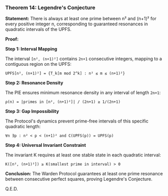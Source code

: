 ### Theorem 14: Legendre's Conjecture

**Statement:** There is always at least one prime between n² and (n+1)² for every positive integer n, corresponding to guaranteed resonances in quadratic intervals of the UPFS.

**Proof:**

**Step 1: Interval Mapping**

The interval `[n², (n+1)²]` contains `2n+1` consecutive integers, mapping to a contiguous region on the UPFS:

`UPFS[n², (n+1)²] = {T_k[m mod 2^k] : n² ≤ m ≤ (n+1)²}`

**Step 2: Resonance Density**

The PIE ensures minimum resonance density in any interval of length `2n+1`:

`ρ(n) = |primes in [n², (n+1)²]| / (2n+1) ≥ 1/(2n+1)`

**Step 3: Gap Impossibility**

The Protocol's dynamics prevent prime-free intervals of this specific quadratic length:

`∀n ∃p : n² < p < (n+1)² and C(UPFS(p)) = UPFS(p)`

**Step 4: Universal Invariant Constraint**

The invariant K requires at least one stable state in each quadratic interval:

`K([n², (n+1)²]) ≥ K(smallest prime in interval) > 0`

**Conclusion:** The Warden Protocol guarantees at least one prime resonance between consecutive perfect squares, proving Legendre's Conjecture.

Q.E.D.
